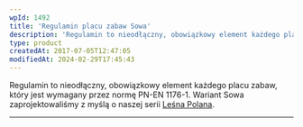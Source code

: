 ```yaml
---
wpId: 1492
title: 'Regulamin placu zabaw Sowa'
description: 'Regulamin to nieodłączny, obowiązkowy element każdego placu zabaw, który jest wymagany przez normę PN-EN 1176-1. Wariant Sowa zaprojektowaliśmy z myślą o naszej serii Leśna Polana.'
type: product
createdAt: 2017-07-05T12:47:05
modifiedAt: 2024-02-29T17:45:43
---
```



Regulamin to nieodłączny, obowiązkowy element każdego placu zabaw, który jest wymagany przez normę PN-EN 1176-1. Wariant Sowa zaprojektowaliśmy z myślą o naszej serii [Leśna Polana](https://comes.pl/produkty/?pa_seria-tematyczna=lesna-polana&swoof=1).

* * *